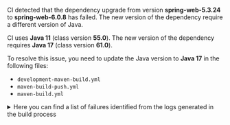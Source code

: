 CI detected that the dependency upgrade from version **spring-web-5.3.24** to **spring-web-6.0.8** has failed. 
The new version of the dependency require a different version of Java. 

CI uses **Java 11** (class version **55.0**). The new version of the dependency requires **Java 17** (class version **61.0**). 

To resolve this issue, you need to update the Java version to **Java 17** in the following files: 
- `development-maven-build.yml`
- `maven-build-push.yml`
- `maven-build.yml`

<details>
<summary>Here you can find a list of failures identified from the logs generated in the build process</summary>

*    > [ERROR] /IDS-Messaging-Services/messaging/src/main/java/ids/messaging/response/Base64EncodedFileBodyResponse.java:[95,52] cannot find symbol<br>[ERROR]   symbol:   class MediaType<br>[ERROR]   location: class ids.messaging.response.Base64EncodedFileBodyResponse<T> 

*    > [ERROR] /IDS-Messaging-Services/messaging/src/main/java/ids/messaging/endpoint/EndpointService.java:[26,32] cannot access org.springframework.http.MediaType<br>[ERROR]   bad class file: /root/.m2/repository/org/springframework/spring-web/6.0.8/spring-web-6.0.8.jar(/org/springframework/http/MediaType.class)<br>[ERROR]     class file has wrong version 61.0, should be 55.0<br>[ERROR]     Please remove or make sure it appears in the correct subdirectory of the classpath. 

*    > [ERROR] /IDS-Messaging-Services/messaging/src/main/java/ids/messaging/endpoint/MessageController.java:[88,6] cannot find symbol<br>[ERROR]   symbol:   class Value<br>[ERROR]   location: class ids.messaging.endpoint.MessageController 

*    > [ERROR] /IDS-Messaging-Services/messaging/src/main/java/ids/messaging/response/Base64EncodedFileBodyResponse.java:[54,38] cannot find symbol<br>  symbol:   class HttpEntity<br>  location: class ids.messaging.response.Base64EncodedFileBodyResponse<T> 

*    > [ERROR] /IDS-Messaging-Services/messaging/src/main/java/ids/messaging/endpoint/MessageController.java:[120,12] cannot find symbol<br>[ERROR]   symbol:   class ResponseEntity<br>[ERROR]   location: class ids.messaging.endpoint.MessageController 

*    > [ERROR] /IDS-Messaging-Services/messaging/src/main/java/ids/messaging/response/Base64EncodedFileBodyResponse.java:[54,38] cannot find symbol<br>[ERROR]   symbol:   class HttpEntity<br>[ERROR]   location: class ids.messaging.response.Base64EncodedFileBodyResponse<T> 

*    > [ERROR] /IDS-Messaging-Services/messaging/src/main/java/ids/messaging/endpoint/EndpointService.java:[26,32] cannot access org.springframework.http.MediaType<br>  bad class file: /root/.m2/repository/org/springframework/spring-web/6.0.8/spring-web-6.0.8.jar(/org/springframework/http/MediaType.class)<br>    class file has wrong version 61.0, should be 55.0<br>    Please remove or make sure it appears in the correct subdirectory of the classpath. 

*    > [ERROR] /IDS-Messaging-Services/messaging/src/main/java/ids/messaging/endpoint/EndpointService.java:[28,47] cannot access org.springframework.web.bind.annotation.RequestMethod<br>[ERROR]   bad class file: /root/.m2/repository/org/springframework/spring-web/6.0.8/spring-web-6.0.8.jar(/org/springframework/web/bind/annotation/RequestMethod.class)<br>[ERROR]     class file has wrong version 61.0, should be 55.0<br>[ERROR]     Please remove or make sure it appears in the correct subdirectory of the classpath. 

*    > [ERROR] /IDS-Messaging-Services/messaging/src/main/java/ids/messaging/protocol/http/IdsHttpService.java:[96,6] cannot find symbol<br>[ERROR]   symbol:   class Value<br>[ERROR]   location: class ids.messaging.protocol.http.IdsHttpService 

*    > [ERROR] /IDS-Messaging-Services/messaging/src/main/java/ids/messaging/response/Base64EncodedFileBodyResponse.java:[36,32] cannot access org.springframework.http.HttpHeaders<br>  bad class file: /root/.m2/repository/org/springframework/spring-web/6.0.8/spring-web-6.0.8.jar(/org/springframework/http/HttpHeaders.class)<br>    class file has wrong version 61.0, should be 55.0<br>    Please remove or make sure it appears in the correct subdirectory of the classpath. 

*    > [ERROR] /IDS-Messaging-Services/messaging/src/main/java/ids/messaging/dispatcher/MessageDispatcher.java:[59,6] cannot find symbol<br>[ERROR]   symbol:   class Value<br>[ERROR]   location: class ids.messaging.dispatcher.MessageDispatcher 

*    > [ERROR] /IDS-Messaging-Services/messaging/src/main/java/ids/messaging/endpoint/MessageController.java:[88,6] cannot find symbol<br>  symbol:   class Value<br>  location: class ids.messaging.endpoint.MessageController 

*    > [ERROR] /IDS-Messaging-Services/messaging/src/main/java/ids/messaging/protocol/http/IdsHttpService.java:[108,6] cannot find symbol<br>[ERROR]   symbol:   class Value<br>[ERROR]   location: class ids.messaging.protocol.http.IdsHttpService 

*    > [ERROR] /IDS-Messaging-Services/messaging/src/main/java/ids/messaging/response/Base64EncodedFileBodyResponse.java:[66,81] cannot find symbol<br>[ERROR]   symbol:   class MediaType<br>[ERROR]   location: class ids.messaging.response.Base64EncodedFileBodyResponse<T> 

*    > [ERROR] /IDS-Messaging-Services/messaging/src/main/java/ids/messaging/handler/request/RequestMessageHandlerService.java:[51,6] cannot find symbol<br>  symbol:   class Autowired<br>  location: class ids.messaging.handler.request.RequestMessageHandlerService 

*    > [ERROR] /IDS-Messaging-Services/messaging/src/main/java/ids/messaging/endpoint/MessageController.java:[103,6] cannot find symbol<br>[ERROR]   symbol:   class Autowired<br>[ERROR]   location: class ids.messaging.endpoint.MessageController 

*    > [ERROR] /IDS-Messaging-Services/messaging/src/main/java/ids/messaging/endpoint/MessageController.java:[103,6] cannot find symbol<br>  symbol:   class Autowired<br>  location: class ids.messaging.endpoint.MessageController 

*    > [ERROR] /IDS-Messaging-Services/messaging/src/main/java/ids/messaging/protocol/MessageService.java:[75,6] cannot find symbol<br>  symbol:   class Autowired<br>  location: class ids.messaging.protocol.MessageService 

*    > [ERROR] /IDS-Messaging-Services/messaging/src/main/java/ids/messaging/handler/request/RequestMessageHandlerService.java:[51,6] cannot find symbol<br>[ERROR]   symbol:   class Autowired<br>[ERROR]   location: class ids.messaging.handler.request.RequestMessageHandlerService 

*    > [ERROR] /IDS-Messaging-Services/messaging/src/main/java/ids/messaging/response/Base64EncodedFileBodyResponse.java:[35,32] cannot access org.springframework.http.HttpEntity<br>  bad class file: /root/.m2/repository/org/springframework/spring-web/6.0.8/spring-web-6.0.8.jar(/org/springframework/http/HttpEntity.class)<br>    class file has wrong version 61.0, should be 55.0<br>    Please remove or make sure it appears in the correct subdirectory of the classpath. 

*    > [ERROR] /IDS-Messaging-Services/messaging/src/main/java/ids/messaging/protocol/MessageService.java:[75,6] cannot find symbol<br>[ERROR]   symbol:   class Autowired<br>[ERROR]   location: class ids.messaging.protocol.MessageService 

*    > [ERROR] /IDS-Messaging-Services/messaging/src/main/java/ids/messaging/protocol/http/IdsHttpService.java:[57,52] cannot access org.springframework.beans.factory.annotation.Value<br>  bad class file: /root/.m2/repository/org/springframework/spring-beans/6.0.8/spring-beans-6.0.8.jar(/org/springframework/beans/factory/annotation/Value.class)<br>    class file has wrong version 61.0, should be 55.0<br>    Please remove or make sure it appears in the correct subdirectory of the classpath. 

*    > [ERROR] /IDS-Messaging-Services/messaging/src/main/java/ids/messaging/endpoint/MessageController.java:[50,32] cannot access org.springframework.http.HttpStatus<br>[ERROR]   bad class file: /root/.m2/repository/org/springframework/spring-web/6.0.8/spring-web-6.0.8.jar(/org/springframework/http/HttpStatus.class)<br>[ERROR]     class file has wrong version 61.0, should be 55.0<br>[ERROR]     Please remove or make sure it appears in the correct subdirectory of the classpath. 

*    > [ERROR] /IDS-Messaging-Services/messaging/src/main/java/ids/messaging/endpoint/EndpointService.java:[28,47] cannot access org.springframework.web.bind.annotation.RequestMethod<br>  bad class file: /root/.m2/repository/org/springframework/spring-web/6.0.8/spring-web-6.0.8.jar(/org/springframework/web/bind/annotation/RequestMethod.class)<br>    class file has wrong version 61.0, should be 55.0<br>    Please remove or make sure it appears in the correct subdirectory of the classpath. 

*    > [ERROR] /IDS-Messaging-Services/messaging/src/main/java/ids/messaging/endpoint/MessageController.java:[120,12] cannot find symbol<br>  symbol:   class ResponseEntity<br>  location: class ids.messaging.endpoint.MessageController 

*    > [ERROR] /IDS-Messaging-Services/messaging/src/main/java/ids/messaging/protocol/http/IdsHttpService.java:[57,52] cannot access org.springframework.beans.factory.annotation.Value<br>[ERROR]   bad class file: /root/.m2/repository/org/springframework/spring-beans/6.0.8/spring-beans-6.0.8.jar(/org/springframework/beans/factory/annotation/Value.class)<br>[ERROR]     class file has wrong version 61.0, should be 55.0<br>[ERROR]     Please remove or make sure it appears in the correct subdirectory of the classpath. 

*    > [ERROR] /IDS-Messaging-Services/messaging/src/main/java/ids/messaging/endpoint/MessageController.java:[82,6] cannot find symbol<br>[ERROR]   symbol:   class Value<br>[ERROR]   location: class ids.messaging.endpoint.MessageController 

*    > [ERROR] /IDS-Messaging-Services/messaging/src/main/java/ids/messaging/dispatcher/MessageDispatcher.java:[59,6] cannot find symbol<br>  symbol:   class Value<br>  location: class ids.messaging.dispatcher.MessageDispatcher 

*    > [ERROR] /IDS-Messaging-Services/messaging/src/main/java/ids/messaging/protocol/http/IdsHttpService.java:[102,6] cannot find symbol<br>  symbol:   class Value<br>  location: class ids.messaging.protocol.http.IdsHttpService 

*    > [ERROR] /IDS-Messaging-Services/messaging/src/main/java/ids/messaging/protocol/http/IdsHttpService.java:[102,6] cannot find symbol<br>[ERROR]   symbol:   class Value<br>[ERROR]   location: class ids.messaging.protocol.http.IdsHttpService 

*    > [ERROR] /IDS-Messaging-Services/messaging/src/main/java/ids/messaging/endpoint/MessageController.java:[94,6] cannot find symbol<br>[ERROR]   symbol:   class Value<br>[ERROR]   location: class ids.messaging.endpoint.MessageController 

*    > [ERROR] /IDS-Messaging-Services/messaging/src/main/java/ids/messaging/response/Base64EncodedFileBodyResponse.java:[66,81] cannot find symbol<br>  symbol:   class MediaType<br>  location: class ids.messaging.response.Base64EncodedFileBodyResponse<T> 

*    > [ERROR] /IDS-Messaging-Services/messaging/src/main/java/ids/messaging/response/Base64EncodedFileBodyResponse.java:[95,52] cannot find symbol<br>  symbol:   class MediaType<br>  location: class ids.messaging.response.Base64EncodedFileBodyResponse<T> 

*    > [ERROR] /IDS-Messaging-Services/messaging/src/main/java/ids/messaging/endpoint/EndpointService.java:[55,6] cannot find symbol<br>  symbol:   class Autowired<br>  location: class ids.messaging.endpoint.EndpointService 

*    > [ERROR] /IDS-Messaging-Services/messaging/src/main/java/ids/messaging/protocol/MessageService.java:[38,52] cannot access org.springframework.beans.factory.annotation.Autowired<br>[ERROR]   bad class file: /root/.m2/repository/org/springframework/spring-beans/6.0.8/spring-beans-6.0.8.jar(/org/springframework/beans/factory/annotation/Autowired.class)<br>[ERROR]     class file has wrong version 61.0, should be 55.0<br>[ERROR]     Please remove or make sure it appears in the correct subdirectory of the classpath. 

*    > [ERROR] /IDS-Messaging-Services/messaging/src/main/java/ids/messaging/endpoint/MessageController.java:[50,32] cannot access org.springframework.http.HttpStatus<br>  bad class file: /root/.m2/repository/org/springframework/spring-web/6.0.8/spring-web-6.0.8.jar(/org/springframework/http/HttpStatus.class)<br>    class file has wrong version 61.0, should be 55.0<br>    Please remove or make sure it appears in the correct subdirectory of the classpath. 

*    > [ERROR] /IDS-Messaging-Services/messaging/src/main/java/ids/messaging/endpoint/MessageController.java:[82,6] cannot find symbol<br>  symbol:   class Value<br>  location: class ids.messaging.endpoint.MessageController 

*    > [ERROR] /IDS-Messaging-Services/messaging/src/main/java/ids/messaging/endpoint/EndpointService.java:[55,6] cannot find symbol<br>[ERROR]   symbol:   class Autowired<br>[ERROR]   location: class ids.messaging.endpoint.EndpointService 

*    > [ERROR] /IDS-Messaging-Services/messaging/src/main/java/ids/messaging/endpoint/MessageController.java:[52,32] cannot access org.springframework.http.ResponseEntity<br>[ERROR]   bad class file: /root/.m2/repository/org/springframework/spring-web/6.0.8/spring-web-6.0.8.jar(/org/springframework/http/ResponseEntity.class)<br>[ERROR]     class file has wrong version 61.0, should be 55.0<br>[ERROR]     Please remove or make sure it appears in the correct subdirectory of the classpath. 

*    > [ERROR] /IDS-Messaging-Services/messaging/src/main/java/ids/messaging/protocol/MessageService.java:[38,52] cannot access org.springframework.beans.factory.annotation.Autowired<br>  bad class file: /root/.m2/repository/org/springframework/spring-beans/6.0.8/spring-beans-6.0.8.jar(/org/springframework/beans/factory/annotation/Autowired.class)<br>    class file has wrong version 61.0, should be 55.0<br>    Please remove or make sure it appears in the correct subdirectory of the classpath. 

*    > [ERROR] /IDS-Messaging-Services/messaging/src/main/java/ids/messaging/protocol/http/IdsHttpService.java:[96,6] cannot find symbol<br>  symbol:   class Value<br>  location: class ids.messaging.protocol.http.IdsHttpService 

*    > [ERROR] /IDS-Messaging-Services/messaging/src/main/java/ids/messaging/response/Base64EncodedFileBodyResponse.java:[54,19] cannot find symbol<br>[ERROR]   symbol:   class HttpEntity<br>[ERROR]   location: class ids.messaging.response.Base64EncodedFileBodyResponse<T> 

*    > [ERROR] /IDS-Messaging-Services/messaging/src/main/java/ids/messaging/response/Base64EncodedFileBodyResponse.java:[54,19] cannot find symbol<br>  symbol:   class HttpEntity<br>  location: class ids.messaging.response.Base64EncodedFileBodyResponse<T> 

*    > [ERROR] /IDS-Messaging-Services/messaging/src/main/java/ids/messaging/response/Base64EncodedFileBodyResponse.java:[36,32] cannot access org.springframework.http.HttpHeaders<br>[ERROR]   bad class file: /root/.m2/repository/org/springframework/spring-web/6.0.8/spring-web-6.0.8.jar(/org/springframework/http/HttpHeaders.class)<br>[ERROR]     class file has wrong version 61.0, should be 55.0<br>[ERROR]     Please remove or make sure it appears in the correct subdirectory of the classpath. 

*    > [ERROR] /IDS-Messaging-Services/messaging/src/main/java/ids/messaging/endpoint/MessageController.java:[94,6] cannot find symbol<br>  symbol:   class Value<br>  location: class ids.messaging.endpoint.MessageController 

*    > [ERROR] /IDS-Messaging-Services/messaging/src/main/java/ids/messaging/protocol/http/IdsHttpService.java:[108,6] cannot find symbol<br>  symbol:   class Value<br>  location: class ids.messaging.protocol.http.IdsHttpService 

*    > [ERROR] /IDS-Messaging-Services/messaging/src/main/java/ids/messaging/response/Base64EncodedFileBodyResponse.java:[35,32] cannot access org.springframework.http.HttpEntity<br>[ERROR]   bad class file: /root/.m2/repository/org/springframework/spring-web/6.0.8/spring-web-6.0.8.jar(/org/springframework/http/HttpEntity.class)<br>[ERROR]     class file has wrong version 61.0, should be 55.0<br>[ERROR]     Please remove or make sure it appears in the correct subdirectory of the classpath. 

*    > [ERROR] /IDS-Messaging-Services/messaging/src/main/java/ids/messaging/endpoint/MessageController.java:[52,32] cannot access org.springframework.http.ResponseEntity<br>  bad class file: /root/.m2/repository/org/springframework/spring-web/6.0.8/spring-web-6.0.8.jar(/org/springframework/http/ResponseEntity.class)<br>    class file has wrong version 61.0, should be 55.0<br>    Please remove or make sure it appears in the correct subdirectory of the classpath. 

</details>

